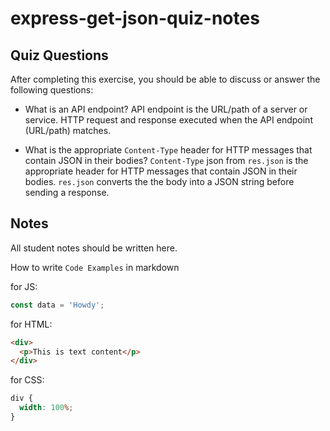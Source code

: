 # express-get-json-quiz-notes

## Quiz Questions

After completing this exercise, you should be able to discuss or answer the following questions:

- What is an API endpoint?
  API endpoint is the URL/path of a server or service.
  HTTP request and response executed when the API endpoint (URL/path) matches.

- What is the appropriate `Content-Type` header for HTTP messages that contain JSON in their bodies?
  `Content-Type` json from `res.json` is the appropriate header for HTTP messages that contain JSON in their bodies.
  `res.json` converts the the body into a JSON string before sending a response.

## Notes

All student notes should be written here.

How to write `Code Examples` in markdown

for JS:

```javascript
const data = 'Howdy';
```

for HTML:

```html
<div>
  <p>This is text content</p>
</div>
```

for CSS:

```css
div {
  width: 100%;
}
```
